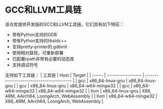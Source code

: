 # GCC和LLVM工具链

该仓库提供开发版的GCC和LLVM工具链。它们具有如下特征：

- 带有Python支持的GDB
- 带有Python支持的libstdc++
- 支持pretty-printer的.gdbinit
- 使用相对路径，可重新部署
- 已配置rpath并带有必要的动态库
- 支持调试符号

支持如下工具链：
| 工具链 | Host               | Target                                    |
| :----- | :----------------- | :---------------------------------------- |
| gcc    | x86_64-linux-gnu   | x86_64-linux-gnu                          |
| gcc    | x86_64-linux-gnu   | x86_64-w64-mingw32                        |
| gcc    | x86_64-w64-mingw32 | x86_64-w64-mingw32                        |
| llvm   | x86_64-linux-gnu   | X86, ARM, AArch64, LoongArch, WebAssembly |
| llvm   | x86_64-w64-mingw32 | X86, ARM, AArch64, LoongArch, WebAssembly |
